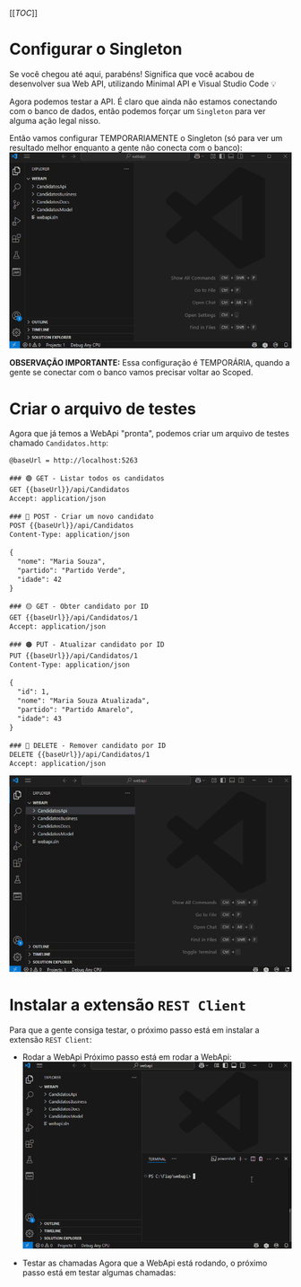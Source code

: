 [[_TOC_]]

# Configurar o Singleton

Se você chegou até aqui, parabéns! Significa que você acabou de desenvolver sua Web API, utilizando Minimal API e Visual Studio Code 💡

Agora podemos testar a API. É claro que ainda não estamos conectando com o banco de dados, então podemos forçar um `Singleton` para ver alguma ação legal nisso.

Então vamos configurar TEMPORARIAMENTE o Singleton (só para ver um resultado melhor enquanto a gente não conecta com o banco):
![gifanimation.gif](/.attachments/gifanimation-65d03b7e-6059-4b4d-8b80-80b3399365ca.gif)

**OBSERVAÇÃO IMPORTANTE:** Essa configuração é TEMPORÁRIA, quando a gente se conectar com o banco vamos precisar voltar ao Scoped.

# Criar o arquivo de testes

Agora que já temos a WebApi "pronta", podemos criar um arquivo de testes chamado `Candidatos.http`:

```
@baseUrl = http://localhost:5263

### 🟢 GET - Listar todos os candidatos
GET {{baseUrl}}/api/Candidatos
Accept: application/json

### 🔵 POST - Criar um novo candidato
POST {{baseUrl}}/api/Candidatos
Content-Type: application/json

{
  "nome": "Maria Souza",
  "partido": "Partido Verde",
  "idade": 42
}

### 🟡 GET - Obter candidato por ID
GET {{baseUrl}}/api/Candidatos/1
Accept: application/json

### 🟠 PUT - Atualizar candidato por ID
PUT {{baseUrl}}/api/Candidatos/1
Content-Type: application/json

{
  "id": 1,
  "nome": "Maria Souza Atualizada",
  "partido": "Partido Amarelo",
  "idade": 43
}

### 🔴 DELETE - Remover candidato por ID
DELETE {{baseUrl}}/api/Candidatos/1
Accept: application/json
```

![gifanimation.gif](/.attachments/gifanimation-8ede928c-4c15-4df2-a32c-39868b868fae.gif)


# Instalar a extensão `REST Client`

Para que a gente consiga testar, o próximo passo está em instalar a extensão `REST Client`:

- Rodar a WebApi
  Próximo passo está em rodar a WebApi:
  ![gifanimation.gif](/.attachments/gifanimation-d170d363-6c4b-4f0b-a17c-f3b20413249e.gif)

- Testar as chamadas
  Agora que a WebApi está rodando, o próximo passo está em testar algumas chamadas:
  